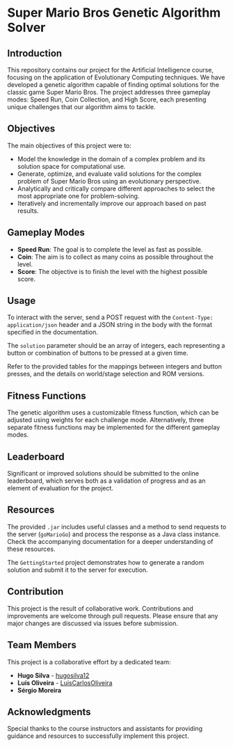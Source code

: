 # Super Mario Bros Genetic Algorithm Solver

## Introduction
This repository contains our project for the Artificial Intelligence course, focusing on the application of Evolutionary Computing techniques. We have developed a genetic algorithm capable of finding optimal solutions for the classic game Super Mario Bros. The project addresses three gameplay modes: Speed Run, Coin Collection, and High Score, each presenting unique challenges that our algorithm aims to tackle.

## Objectives
The main objectives of this project were to:
- Model the knowledge in the domain of a complex problem and its solution space for computational use.
- Generate, optimize, and evaluate valid solutions for the complex problem of Super Mario Bros using an evolutionary perspective.
- Analytically and critically compare different approaches to select the most appropriate one for problem-solving.
- Iteratively and incrementally improve our approach based on past results.

## Gameplay Modes
- **Speed Run**: The goal is to complete the level as fast as possible.
- **Coin**: The aim is to collect as many coins as possible throughout the level.
- **Score**: The objective is to finish the level with the highest possible score.


## Usage
To interact with the server, send a POST request with the `Content-Type: application/json` header and a JSON string in the body with the format specified in the documentation.

The `solution` parameter should be an array of integers, each representing a button or combination of buttons to be pressed at a given time.

Refer to the provided tables for the mappings between integers and button presses, and the details on world/stage selection and ROM versions.

## Fitness Functions
The genetic algorithm uses a customizable fitness function, which can be adjusted using weights for each challenge mode. Alternatively, three separate fitness functions may be implemented for the different gameplay modes.

## Leaderboard
Significant or improved solutions should be submitted to the online leaderboard, which serves both as a validation of progress and as an element of evaluation for the project.

## Resources
The provided `.jar` includes useful classes and a method to send requests to the server (`goMarioGo`) and process the response as a Java class instance. Check the accompanying documentation for a deeper understanding of these resources.

The `GettingStarted` project demonstrates how to generate a random solution and submit it to the server for execution.

## Contribution
This project is the result of collaborative work. Contributions and improvements are welcome through pull requests. Please ensure that any major changes are discussed via issues before submission.

## Team Members
This project is a collaborative effort by a dedicated team:

- **Hugo Silva** - [hugosilva12](https://github.com/hugosilva12) 
- **Luís Oliveira** - [LuisCarlosOliveira](https://github.com/LuisCarlosOliveira)
- **Sérgio Moreira**


## Acknowledgments
Special thanks to the course instructors and assistants for providing guidance and resources to successfully implement this project.
